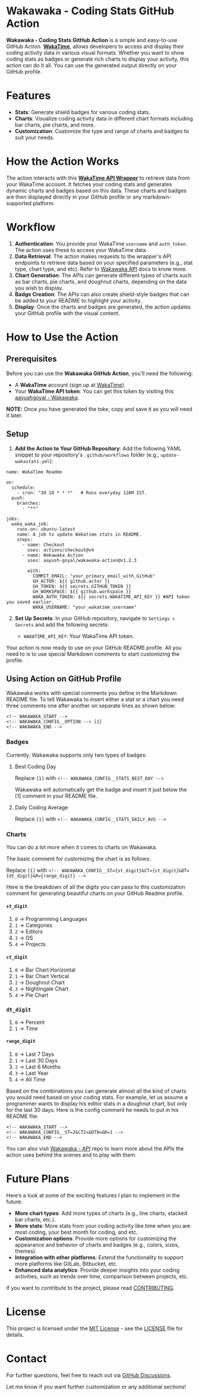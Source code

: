 # Wakawaka - Coding Stats GitHub Action

**Wakawaka - Coding Stats GitHub Action** is a simple and easy-to-use GitHub Action. [**WakaTime**](https://wakatime.com), allows developers to access and display their coding activity data in various visual formats. Whether you want to show coding stats as badges or generate rich charts to display your activity, this action can do it all. You can use the generated output directly on your GitHub profile.

# Features
- **Stats**: Generate shield badges for various coding stats.
- **Charts**: Visualize coding activity data in different chart formats including bar charts, pie charts, and more.
- **Customization**: Customize the type and range of charts and badges to suit your needs.

# How the Action Works

The action interacts with this **[WakaTime API Wrapper](https://github.com/aayush-goyal/wakawaka)** to retrieve data from your WakaTime account. It fetches your coding stats and generates dynamic charts and badges based on this data. These charts and badges are then displayed directly in your GitHub profile or any markdown-supported platform.

# Workflow
1. **Authentication**: You provide your WakaTime `username` and `auth_token`. The action uses these to access your WakaTime data.
2. **Data Retrieval**: The action makes requests to the wrapper's API endpoints to retrieve data based on your specified parameters (e.g., stat type, chart type, and etc). Refer to [Wakawaka API](https://github.com/aayush-goyal/wakawaka/blob/master/README.md) docs to know more.
3. **Chart Generation**: The APIs can generate different types of charts such as bar charts, pie charts, and doughnut charts, depending on the data you wish to display.
4. **Badge Creation**: The APIs can also create shield-style badges that can be added to your README to highlight your activity.
5. **Display**: Once the charts and badges are generated, the action updates your GitHub profile with the visual content.

# How to Use the Action
## Prerequisites
Before you can use the **Wakawaka GitHub Action**, you’ll need the following:
- A **WakaTime** account (sign up at [WakaTime](https://wakatime.com/)).
- Your **WakaTime API token**: You can get this token by visiting this [aayushgoyal - Wakawaka](https://aayushgoyal.in/wakawaka).

**NOTE:** Once you have generated the toke, copy and save it as you will need it later.

## Setup
1. **Add the Action to Your GitHub Repository**: Add the following YAML snippet to your repository's `.github/workflows` folder (e.g., `update-wakastats.yml`):
```  
name: WakaTime Readme

on:
  schedule:
    - cron: "30 18 * * *"   # Runs everyday 12AM IST.
  push:
    branches:
      - "**"

jobs:
  waka_waka_job:
    runs-on: ubuntu-latest
    name: A job to update Wakatime stats in README.
    steps:
      - name: Checkout
        uses: actions/checkout@v4
      - name: Wakawaka Action
        uses: aayush-goyal/wakawaka-action@v1.2.3

        with:
          COMMIT_EMAIL: "your_primary_email_with_GitHub"
          GH_ACTOR: ${{ github.actor }}
          GH_TOKEN: ${{ secrets.GITHUB_TOKEN }}
          GH_WORKSPACE: ${{ github.workspace }}
          WAKA_AUTH_TOKEN: ${{ secrets.WAKATIME_API_KEY }} #API token you saved earlier.
          WAKA_USERNAME: "your_wakatime_username"

```
2. **Set Up Secrets**: In your GitHub repository, navigate to `Settings > Secrets` and add the following secrets:

    -   `WAKATIME_API_KEY`: Your WakaTime API token.

Your action is now ready to use on your GitHub README profile. All you need to is to use special Markdown comments to start customizing the profile.

## Using Action on GitHub Profile

Wakawaka works with special comments you define in the Markdown README file. To tell Wakawaka to insert either a stat or a chart you need three comments one after another on separate lines as shown below:
```
<!-- WAKAWAKA_START -->
<!-- WAKAWAKA_CONFIG__OPTION --> [1]
<!-- WAKAWAKA_END -->
```

### Badges
Currently, Wakawaka supports only two types of badges:
1. Best Coding Day

    Replace `[1]` with `<!-- WAKAWAKA_CONFIG__STATS_BEST_DAY -->`

    Wakawaka will automatically get the badge and insert it just below the [1] comment in your README file.

2. Daily Coding Average
    
    Replace `[1]` with `<!-- WAKAWAKA_CONFIG__STATS_DAILY_AVG -->`

### Charts
You can do a lot more when it comes to charts on Wakawaka.

The basic comment for customizing the chart is as follows:

Replace `[1]` with
`<!-- WAKAWAKA_CONFIG__ST={st_digit}&CT={ct_digit}&DT={dt_digit}&R={range_digit} -->`

Here is the breakdown of all the digits you can pass to this customization comment for generating beautiful charts on your GitHub Readme profile.

#### `st_digit`
1. `0` → Programming Languages
2. `1` → Categories
3. `2` → Editors
4. `3` → OS
5. `4` → Projects

#### `ct_digit`
1. `0` → Bar Chart Horizontal
2. `1` → Bar Chart Vertical
3. `2` → Doughnut Chart
4. `3` → Nightingale Chart
5. `4` → Pie Chart

### `dt_digit`
1. `0` → Percent
2. `1` → Time

#### `range_digit`
1. `0` → Last 7 Days
2. `1` → Last 30 Days
3. `2` → Last 6 Months
4. `3` → Last Year
5. `4` → All Time

Based on the combinations you can generate almost all the kind of charts you would need based on your coding stats. For example, let us assume a programmer wants to display his editor stats in a doughnut chart, but only for the last 30 days. Here is the config comment he needs to put in his README file:
```
<!-- WAKAWAKA_START -->
<!-- WAKAWAKA_CONFIG__ST=2&CT2=&DT0=&R=1 -->
<!-- WAKAWAKA_END -->
```

You can also visit [Wakawaka - API](https://aayushgoyal.in/wakawaka) repo to learn more about the APIs the action uses behind the scenes and to play with them.

# Future Plans
Here’s a look at some of the exciting features I plan to implement in the future:

- **More chart types**: Add more types of charts (e.g., line charts, stacked bar charts, etc.).
- **More stats**: More stats from your coding activity like time when you are most coding, your best month for coding, and etc.
-   **Customization options**: Provide more options for customizing the appearance and behavior of charts and badges (e.g., colors, sizes, themes).
-   **Integration with other platforms**: Extend the functionality to support more platforms like GitLab, Bitbucket, etc.
-   **Enhanced data analytics**: Provide deeper insights into your coding activities, such as trends over time, comparison between projects, etc.

If you want to contribute to the project, please read [CONTRIBUTING](https://github.com/aayush-goyal/wakawaka-action/blob/main/CONTRIBUTING.md).

# License
This project is licensed under the [MIT License](https://opensource.org/license/mit) - see the [LICENSE](https://github.com/aayush-goyal/wakawaka-action/blob/master/LICENSE) file for details.

# Contact
For further questions, feel free to reach out via [GitHub Discussions](https://github.com/aayush-goyal/wakawaka-action/discussions/).

Let me know if you want further customization or any additional sections!
